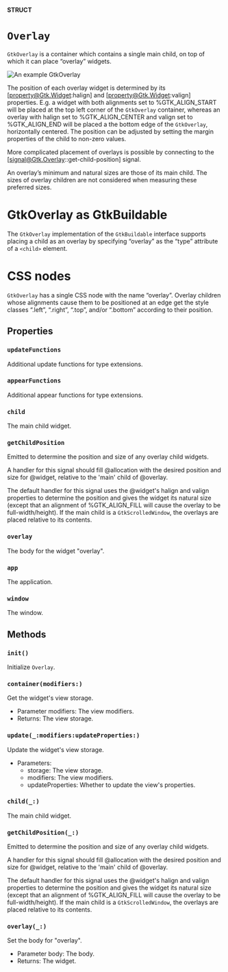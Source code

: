 **STRUCT**

# `Overlay`

`GtkOverlay` is a container which contains a single main child, on top
of which it can place “overlay” widgets.

![An example GtkOverlay](overlay.png)

The position of each overlay widget is determined by its
[property@Gtk.Widget:halign] and [property@Gtk.Widget:valign]
properties. E.g. a widget with both alignments set to %GTK_ALIGN_START
will be placed at the top left corner of the `GtkOverlay` container,
whereas an overlay with halign set to %GTK_ALIGN_CENTER and valign set
to %GTK_ALIGN_END will be placed a the bottom edge of the `GtkOverlay`,
horizontally centered. The position can be adjusted by setting the margin
properties of the child to non-zero values.

More complicated placement of overlays is possible by connecting
to the [signal@Gtk.Overlay::get-child-position] signal.

An overlay’s minimum and natural sizes are those of its main child.
The sizes of overlay children are not considered when measuring these
preferred sizes.

# GtkOverlay as GtkBuildable

The `GtkOverlay` implementation of the `GtkBuildable` interface
supports placing a child as an overlay by specifying “overlay” as
the “type” attribute of a `<child>` element.

# CSS nodes

`GtkOverlay` has a single CSS node with the name “overlay”. Overlay children
whose alignments cause them to be positioned at an edge get the style classes
“.left”, “.right”, “.top”, and/or “.bottom” according to their position.

## Properties
### `updateFunctions`

Additional update functions for type extensions.

### `appearFunctions`

Additional appear functions for type extensions.

### `child`

The main child widget.

### `getChildPosition`

Emitted to determine the position and size of any overlay
child widgets.

A handler for this signal should fill @allocation with
the desired position and size for @widget, relative to
the 'main' child of @overlay.

The default handler for this signal uses the @widget's
halign and valign properties to determine the position
and gives the widget its natural size (except that an
alignment of %GTK_ALIGN_FILL will cause the overlay to
be full-width/height). If the main child is a
`GtkScrolledWindow`, the overlays are placed relative
to its contents.

### `overlay`

The body for the widget "overlay".

### `app`

The application.

### `window`

The window.

## Methods
### `init()`

Initialize `Overlay`.

### `container(modifiers:)`

Get the widget's view storage.
- Parameter modifiers: The view modifiers.
- Returns: The view storage.

### `update(_:modifiers:updateProperties:)`

Update the widget's view storage.
- Parameters:
    - storage: The view storage.
    - modifiers: The view modifiers.
    - updateProperties: Whether to update the view's properties.

### `child(_:)`

The main child widget.

### `getChildPosition(_:)`

Emitted to determine the position and size of any overlay
child widgets.

A handler for this signal should fill @allocation with
the desired position and size for @widget, relative to
the 'main' child of @overlay.

The default handler for this signal uses the @widget's
halign and valign properties to determine the position
and gives the widget its natural size (except that an
alignment of %GTK_ALIGN_FILL will cause the overlay to
be full-width/height). If the main child is a
`GtkScrolledWindow`, the overlays are placed relative
to its contents.

### `overlay(_:)`

Set the body for "overlay".
- Parameter body: The body.
- Returns: The widget.
